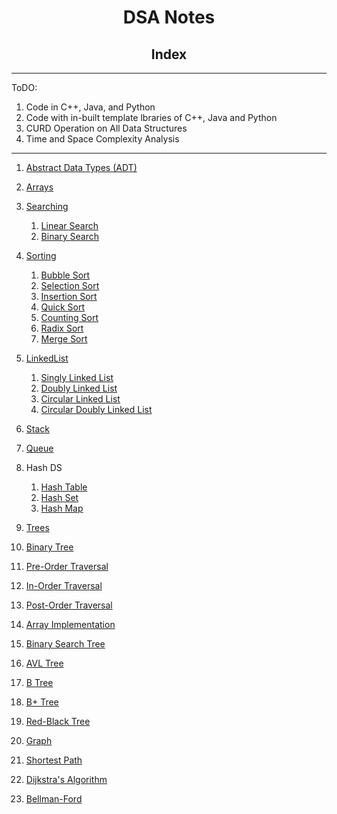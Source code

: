 <h1 style="text-align:center">DSA Notes</h1>

<h2 style="text-align:center">Index</h2>

<hr/>

ToDO:
1. Code in C++, Java, and Python
2. Code with in-built template lbraries of C++, Java and Python
3. CURD Operation on All Data Structures
4. Time and Space Complexity Analysis

<hr/>

1. [Abstract Data Types (ADT)]()
2. [Arrays]()
3. [Searching]()
   1. [Linear Search]()
   2. [Binary Search]()
4. [Sorting]()
   1. [Bubble Sort]()
   2. [Selection Sort]()
   3. [Insertion Sort]()
   4. [Quick Sort]()
   5. [Counting Sort]()
   6. [Radix Sort]()
   7. [Merge Sort]()
5. [LinkedList]()
   1. [Singly Linked List]()
   2. [Doubly Linked List]()
   3. [Circular Linked List]()
   4. [Circular Doubly Linked List]()
6. [Stack]()
7. [Queue]()
8. Hash DS
   1. [Hash Table]() 
   2. [Hash Set]() 
   3. [Hash Map]()
9.  [Trees]()
   1. [Binary Tree]() 
   2. [Pre-Order Traversal]() 
   3. [In-Order Traversal]() 
   4. [Post-Order Traversal]() 
   5. [Array Implementation]() 
   6. [Binary Search Tree]() 
   7. [AVL Tree]() 
   8. [B Tree]() 
   9. [B+ Tree]() 
   10. [Red-Black Tree]() 
10. [Graph]()

11. [Shortest Path]()
   1. [Dijkstra's Algorithm]()
   2. [Bellman-Ford]()